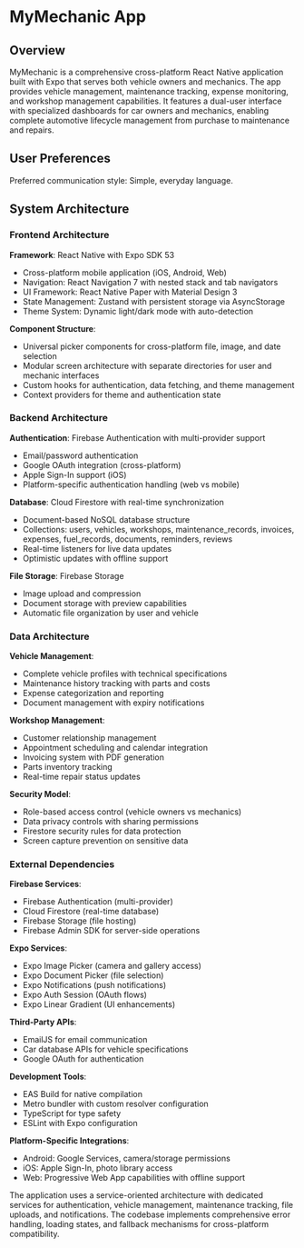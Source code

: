 # MyMechanic App

## Overview

MyMechanic is a comprehensive cross-platform React Native application built with Expo that serves both vehicle owners and mechanics. The app provides vehicle management, maintenance tracking, expense monitoring, and workshop management capabilities. It features a dual-user interface with specialized dashboards for car owners and mechanics, enabling complete automotive lifecycle management from purchase to maintenance and repairs.

## User Preferences

Preferred communication style: Simple, everyday language.

## System Architecture

### Frontend Architecture

**Framework**: React Native with Expo SDK 53
- Cross-platform mobile application (iOS, Android, Web)
- Navigation: React Navigation 7 with nested stack and tab navigators
- UI Framework: React Native Paper with Material Design 3
- State Management: Zustand with persistent storage via AsyncStorage
- Theme System: Dynamic light/dark mode with auto-detection

**Component Structure**:
- Universal picker components for cross-platform file, image, and date selection
- Modular screen architecture with separate directories for user and mechanic interfaces
- Custom hooks for authentication, data fetching, and theme management
- Context providers for theme and authentication state

### Backend Architecture

**Authentication**: Firebase Authentication with multi-provider support
- Email/password authentication
- Google OAuth integration (cross-platform)
- Apple Sign-In support (iOS)
- Platform-specific authentication handling (web vs mobile)

**Database**: Cloud Firestore with real-time synchronization
- Document-based NoSQL database structure
- Collections: users, vehicles, workshops, maintenance_records, invoices, expenses, fuel_records, documents, reminders, reviews
- Real-time listeners for live data updates
- Optimistic updates with offline support

**File Storage**: Firebase Storage
- Image upload and compression
- Document storage with preview capabilities
- Automatic file organization by user and vehicle

### Data Architecture

**Vehicle Management**:
- Complete vehicle profiles with technical specifications
- Maintenance history tracking with parts and costs
- Expense categorization and reporting
- Document management with expiry notifications

**Workshop Management**:
- Customer relationship management
- Appointment scheduling and calendar integration
- Invoicing system with PDF generation
- Parts inventory tracking
- Real-time repair status updates

**Security Model**:
- Role-based access control (vehicle owners vs mechanics)
- Data privacy controls with sharing permissions
- Firestore security rules for data protection
- Screen capture prevention on sensitive data

### External Dependencies

**Firebase Services**:
- Firebase Authentication (multi-provider)
- Cloud Firestore (real-time database)
- Firebase Storage (file hosting)
- Firebase Admin SDK for server-side operations

**Expo Services**:
- Expo Image Picker (camera and gallery access)
- Expo Document Picker (file selection)
- Expo Notifications (push notifications)
- Expo Auth Session (OAuth flows)
- Expo Linear Gradient (UI enhancements)

**Third-Party APIs**:
- EmailJS for email communication
- Car database APIs for vehicle specifications
- Google OAuth for authentication

**Development Tools**:
- EAS Build for native compilation
- Metro bundler with custom resolver configuration
- TypeScript for type safety
- ESLint with Expo configuration

**Platform-Specific Integrations**:
- Android: Google Services, camera/storage permissions
- iOS: Apple Sign-In, photo library access
- Web: Progressive Web App capabilities with offline support

The application uses a service-oriented architecture with dedicated services for authentication, vehicle management, maintenance tracking, file uploads, and notifications. The codebase implements comprehensive error handling, loading states, and fallback mechanisms for cross-platform compatibility.